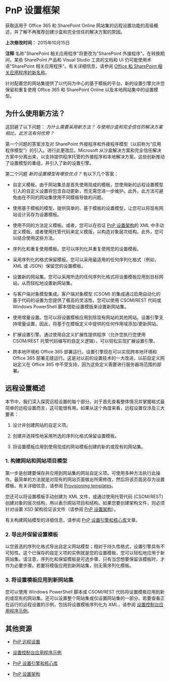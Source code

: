 ﻿
# PnP 设置框架
获取适用于 Office 365 和 SharePoint Online 网站集的远程设置功能的高级概述，并了解不再推荐创建沙盒和完全信任的解决方案的原因。

 **上次修改时间：** 2015年10月15日


 **注释**  名称"SharePoint 相关应用程序"将更改为"SharePoint 外接程序"。在转换期间，某些 SharePoint 产品和 Visual Studio 工具的文档和 UI 仍可能使用术语"SharePoint 相关应用程序"。有关详细信息，请参阅 [Office 和 SharePoint 相关应用程序的新名称](05b07b04-6c8b-4b7e-bd86-e32c589dfead.md#bk_newname)。


 针对配置您的网站集提供了以代码为中心的基于模板的平台。新的设置引擎允许您保留和重复使用 Office 365 和 SharePoint Online 以及本地网站集中的设置模型。


## 为什么使用新方法？

这回避了以下问题： _为什么需要采用新方法？_ _与使用沙盒和完全信任的解决方案相比，此方法有何优势？_

第一个问题的答案涉及对 SharePoint 外接程序和外接程序模型（以前称为"应用程序模型"）的引入。进行此更改后，Microsoft 从沙盒解决方案和完全信任解决方案中分离出来，以支持提供程序托管的外接程序和本地解决方案。这些创新推动了设置模型的重组，并引入了新的设置引擎。

第二个问题 _新的设置模型有哪些优点？_ 有以下几个答案：


- 自定义模板。由于网站集总是首先使用现成的模板，您使用新的远程设置模型引入的自定义设置将包含自动更新，而无需您进一步维护。此外，此方法可避免由在不同的网站集使用不同模板导致的问题。
    
- 使用基于模板的模型。提供简单的、基于模板的设置模型，让您可以将现有网站设计另存为设置模板。 
    
- 使用不同的方法定义模板。或者，您可以在验证 [PnP 设置架构](pnp-provisioning-schema.md)的 XML 中手动定义模板，或者使用托管代码来定义模版，以构造对象层次结构。此外，您可以结合使用这些方法。
    
- 序列化和重复使用模板。您可以序列化并重复使用您的设置模板。
    
- 采用序列化的格式保留模板。您可以采用最适用的任何序列化格式（例如，XML 或 JSON）保留您的设置模板。
    
- 设置新的网站集。您可以采用所选的任何序列化格式将设置模板应用到目标网站，从而轻松地设置新网站集。
    
- 与客户端对象模型集成。客户端对象模型 (CSOM) 的集成通过启用自动化的基于代码的设置为您提供了极高的灵活性。您可以使用 CSOM/REST 代码或 Windows PowerShell 脚本借助设置模版来设置新网站集。
    
- 使用增量设置。您可以将设置模板应用到除现有网站的其他网站。设置引擎支持增量设置，因此，将基于在模板定义中提供的任何作用域添加/更新网站。
    
- 扩展设置引擎。通过使用自定义扩展性提供程序（允许您执行您使用 CSOM/REST 托管代码编写的自定义逻辑），可以轻松实现扩展设置引擎。
    
- 跨本地环境和 Office 365 部署运行。设置引擎现在可以实现跨本地环境和 Office 365 部署无缝运行。这是对以前的设置技术的一大改进，以前自定义网站定义在 Office 365 中不受支持，因为这些定义需要进行服务器场范围的部署。
    

## 远程设置概述

本节中，我们深入探究远程设置的每个部分。对于首先查看整体情况并掌握格式最简单的远程设置而言，这可能很有用。如果从这个角度来看，远程设置仅涉及三大要素：


1. 设计并创建网站的自定义项。
    
2. 创建并选择性地采用所选的序列化格式保留设置模板。
    
3. 将设置模板应用到使用现成的网站模板创建的新的或现有的网站集。
    

### 1. 构建网站和网站项目模型

第一步是创建要保存并应用到网站集的网站自定义项。可使用多种方法执行此操作。最简单的方法就是对现有的网站页面做出所需修改，然后将该页面另存为设置模板。有关详细信息，请参阅 [Provisioning templates](http://msdn.microsoft.com/library/b3eeb7e7-37cf-4e70-8486-34f67220fe33%28Office.15%29.aspx)。

您还可以将设置模板手动创建为 XML 文件，或通过使用托管代码 (CSOM/REST) 创建对象的层次结构，用以表示网站项目和结构。如果您要创建架构文件，则必须针对设置 XSD 架构验证该文件（请参阅 [PnP 设置架构](pnp-provisioning-schema.md)）。

有关构建网站模型的详细信息，请参阅 [PnP 设置引擎和核心库](pnp-provisioning-engine-and-the-core-library.md)文章。


### 2. 导出并保留设置模板

以您首选的序列化格式导出自定义网站模型；相对于持久性格式，设置引擎具有不可知性。这个已保存的自定义项的实例就是您的设置模板，您可以轻松地应用于新网站集。请注意，序列化和保留模板是可选步骤，只有当您想要保留该模板时，才作为必要步骤。若要将模版应用到新网站集，则无需序列化模板。


### 3. 将设置模板应用到新网站集

您可以使用 Windows PowerShell 脚本或 CSOM/REST 代码将设置模板应用到新的或现有的网站集。还可以设置整个网站集或仅设置网站集的一部分。若要查看正在运行的远程设置的示例，包括将设置模板序列化为 XML，请参阅 [设置控制台应用程序示例](provisioning-console-application-sample.md)。


## 其他资源



- [PnP 远程设置](pnp-remote-provisioning.md)
    
- [设置控制台应用程序示例](provisioning-console-application-sample.md)
    
- [PnP 设置引擎和核心库](pnp-provisioning-engine-and-the-core-library.md)
    
- [PnP 设置架构](pnp-provisioning-schema.md)
    
